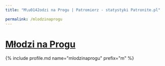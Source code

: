 ```yaml
---
title: "M\u0142odzi na Progu | Patromierz - statystyki Patronite.pl"

permalink: /mlodzinaprogu
---
```


# [Młodzi na Progu](https://patronite.pl/mlodzinaprogu)

{% include profile.md name="mlodzinaprogu" prefix="m" %}
